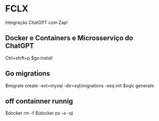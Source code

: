 # FCLX

Integração  ChatGPT com Zap!

## Docker e Containers e Microsserviço do ChatGPT
Ctrl+shift+p
$go:install

## Go migrations
$migrate create -ext=mysql -dir=sql/migrations -seq init
$sqlc generate 

## off containner runnig
$docker rm -f $(docker ps -a -q)
